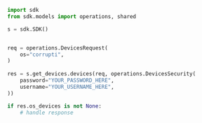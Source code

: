 <!-- Start SDK Example Usage -->
```python
import sdk
from sdk.models import operations, shared

s = sdk.SDK()


req = operations.DevicesRequest(
    os="corrupti",
)
    
res = s.get_devices.devices(req, operations.DevicesSecurity(
    password="YOUR_PASSWORD_HERE",
    username="YOUR_USERNAME_HERE",
))

if res.os_devices is not None:
    # handle response
```
<!-- End SDK Example Usage -->